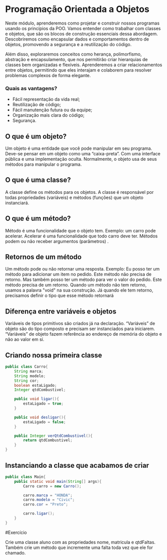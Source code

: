 # Programação Orientada a Objetos

Neste módulo, aprenderemos como projetar e construir nossos programas usando os princípios da POO. Vamos entender como trabalhar com classes e objetos, que são os blocos de construção essenciais dessa abordagem. Descobriremos como encapsular dados e comportamentos dentro de objetos, promovendo a segurança e a reutilização do código.

Além disso, exploraremos conceitos como herança, polimorfismo, abstração e encapsulamento, que nos permitirão criar hierarquias de classes bem organizadas e flexíveis. Aprenderemos a criar relacionamentos entre objetos, permitindo que eles interajam e colaborem para resolver problemas complexos de forma elegante.

### Quais as vantagens?
* Fácil representação da vida real;
* Reutilização de código;
* Fácil manutenção futura ou da equipe;
* Organização mais clara do código;
* Segurança.

## O que é um objeto?
Um objeto é uma entidade que você pode manipular em seu programa.
Deve-se pensar em um objeto como uma “caixa-preta”.  Com uma interface pública e uma implementação oculta. 
Normalmente, o objeto usa de seus métodos para manipular o programa.

## O que é uma classe?
A classe define os métodos para os objetos. 
A classe é responsável por todas propriedades (variáveis) e métodos (funções) que um objeto instanciará.

## O que é um método?
Método é uma funcionalidade que o objeto tem. 
Exemplo: um carro pode acelerar. Acelerar é uma funcionalidade que todo carro deve ter.
Métodos podem ou não receber argumentos (parâmetros) .

## Retornos de um método
Um método pode ou não retornar uma resposta.
Exemplo: Eu posso ter um método para adicionar um item no pedido. Este método não precisa de retorno.
Mas também posso ter um método para ver o valor do pedido. Este método precisa de um retorno.
Quando um método não tem retorno, usamos a palavra "void" na sua construção. Já quando ele tem retorno, precisamos definir o tipo que esse método retornará

## Diferença entre variáveis e objetos
Variáveis de tipos primitivos são criados já na declaração.
“Variáveis” de objeto são do tipo composto e precisam ser instanciados para iniciarem.
“Variáveis” de objeto fazem referência ao endereço de memória do objeto e não ao valor em sí.


## Criando nossa primeira classe
```java
public class Carro{
    String marca;
    String modelo;
    String cor;
    boolean estaLigado;
    Integer qtdCombustivel;

    public void ligar(){
        estaLigado = true;
    }

    public void desligar(){
        estaLigado = false;
    }

    public Integer verQtdCombustivel(){
        return qtdCombustivel;
    }
}
```

##  Instanciando a classe que acabamos de criar
```java
public class Main{
    public static void main(String[] args){
        Carro carro = new Carro();

        carro.marca = "HONDA";
        carro.modelo = "Civic";
        carro.cor = "Preto";

        carro.ligar();
    }
}
```

#Exercício

Crie uma classe aluno com as propriedades nome, matricula e qtdFaltas. Também crie um método que incremente uma falta toda vez que ele for chamado.